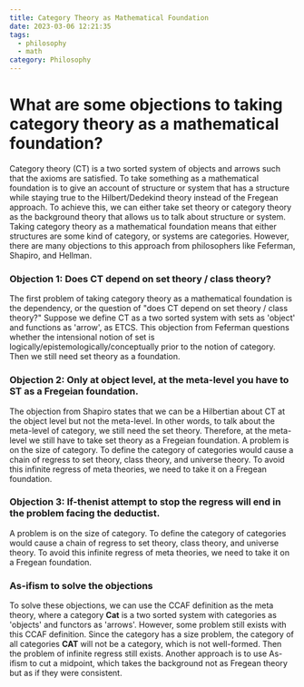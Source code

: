 ```yaml
---
title: Category Theory as Mathematical Foundation
date: 2023-03-06 12:21:35
tags:
  - philosophy
  - math
category: Philosophy
---
```


# What are some objections to taking category theory as a mathematical foundation?

Category theory (CT) is a two sorted system of objects and arrows such that the axioms are satisfied. To take something as a mathematical foundation is to give an account of structure or system that has a structure while staying true to the Hilbert/Dedekind theory instead of the Fregean approach. To achieve this, we can either take set theory or category theory as the background theory that allows us to talk about structure or system. Taking category theory as a mathematical foundation means that either structures are some kind of category, or systems are categories. However, there are many objections to this approach from philosophers like Feferman, Shapiro, and Hellman.

### Objection 1: Does CT depend on set theory / class theory?

The first problem of taking category theory as a mathematical foundation is the dependency, or the question of "does CT depend on set theory / class theory?" Suppose we define CT as a two sorted system with sets as 'object' and functions as 'arrow', as ETCS. This objection from Feferman questions whether the intensional notion of set is logically/epistemologically/conceptually prior to the notion of category. Then we still need set theory as a foundation.

### Objection 2: Only at object level, at the meta-level you have to ST as a Fregeian foundation.

The objection from Shapiro states that we can be a Hilbertian about CT at the object level but not the meta-level. In other words, to talk about the meta-level of category, we still need the set theory. Therefore, at the meta-level we still have to take set theory as a Fregeian foundation. A problem is on the size of category. To define the category of categories would cause a chain of regress to set theory, class theory, and universe theory. To avoid this infinite regress of meta theories, we need to take it on a Fregean foundation.

### Objection 3: If-thenist attempt to stop the regress will end in the problem facing the deductist.

A problem is on the size of category. To define the category of categories would cause a chain of regress to set theory, class theory, and universe theory. To avoid this infinite regress of meta theories, we need to take it on a Fregean foundation.

### As-ifism to solve the objections

To solve these objections, we can use the CCAF definition as the meta theory, where a category **Cat** is a two sorted system with categories as 'objects' and functors as 'arrows'. However, some problem still exists with this CCAF definition. Since the category has a size problem, the category of all categories **CAT** will not be a category, which is not well-formed. Then the problem of infinite regress still exists. Another approach is to use As-ifism to cut a midpoint, which takes the background not as Fregean theory but as if they were consistent.
